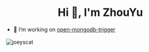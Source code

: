 <h1 align="center">Hi 👋, I'm ZhouYu</h1>


- 🌱 I’m working on [open-mongodb-trigger](https://github.com/Joeyscat/open-mongodb-trigger)



<p>&nbsp;<img align="center" src="https://github-readme-stats.vercel.app/api?username=joeyscat&show_icons=true&locale=en" alt="joeyscat" /></p>

